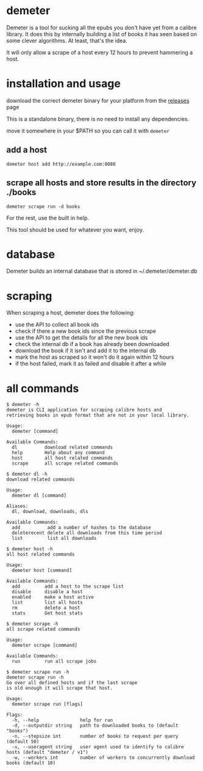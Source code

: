 # demeter

Demeter is a tool for sucking all the epubs you don't have yet from a calibre library. It does this by internally building a list of books it has seen based on some clever algorithms. At least, that's the idea.

It will only allow a scrape of a host every 12 hours to prevent hammering a host.

# installation and usage

download the correct demeter binary for your platform from the [releases](https://github.com/gnur/demeter/releases) page

This is a standalone binary, there is no need to install any dependencies.

move it somewhere in your \$PATH so you can call it with `demeter`

## add a host

`demeter host add http://example.com:8080`

## scrape all hosts and store results in the directory ./books

`demeter scrape run -d books`

For the rest, use the built in help.

This tool should be used for whatever you want, enjoy.

# database

Demeter builds an internal database that is stored in ~/.demeter/demeter.db

# scraping

When scraping a host, demeter does the following:

- use the API to collect all book ids
- check if there a new book ids since the previous scrape
- use the API to get the details for all the new book ids
- check the internal db if a book has already been downloaded
- download the book if it isn't and add it to the internal db
- mark the host as scraped so it won't do it again within 12 hours
- if the host failed, mark it as failed and disable it after a while

# all commands

```
$ demeter -h
demeter is CLI application for scraping calibre hosts and
retrieving books in epub format that are not in your local library.

Usage:
  demeter [command]

Available Commands:
  dl          download related commands
  help        Help about any command
  host        all host related commands
  scrape      all scrape related commands

$ demeter dl -h
download related commands

Usage:
  demeter dl [command]

Aliases:
  dl, download, downloads, dls

Available Commands:
  add          add a number of hashes to the database
  deleterecent delete all downloads from this time period
  list         list all downloads

$ demeter host -h
all host related commands

Usage:
  demeter host [command]

Available Commands:
  add         add a host to the scrape list
  disable     disable a host
  enabled     make a host active
  list        list all hosts
  rm          delete a host
  stats       Get host stats

$ demeter scrape -h
all scrape related commands

Usage:
  demeter scrape [command]

Available Commands:
  run         run all scrape jobs

$ demeter scrape run -h
demeter scrape run -h
Go over all defined hosts and if the last scrape
is old enough it will scrape that host.

Usage:
  demeter scrape run [flags]

Flags:
  -h, --help               help for run
  -d, --outputdir string   path to downloaded books to (default "books")
  -n, --stepsize int       number of books to request per query (default 50)
  -u, --useragent string   user agent used to identify to calibre hosts (default "demeter / v1")
  -w, --workers int        number of workers to concurrently download books (default 10)
```
